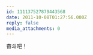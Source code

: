 ```yaml
---
id: 111137527879443568
date: 2011-10-08T01:27:56.000Z
reply: false
media_attachments: 0
---
```


奋斗吧！

